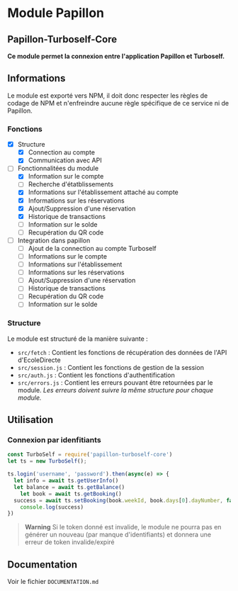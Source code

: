 # Module Papillon
## Papillon-Turboself-Core

**Ce module permet la connexion entre l'application Papillon et Turboself.**

## Informations

Le module est exporté vers NPM, il doit donc respecter les règles de codage de NPM et n'enfreindre aucune règle spécifique de ce service ni de Papillon.

### Fonctions
- [x] Structure
  - [X] Connection au compte
  - [x] Communication avec API
- [ ] Fonctionnalitées du module
  - [x] Information sur le compte
  - [ ] Recherche d'étatblissements
  - [x] Informations sur l'établissement attaché au compte
  - [x] Informations sur les réservations
  - [x] Ajout/Suppression d'une réservation
  - [x] Historique de transactions
  - [ ] Information sur le solde
  - [ ] Recupération du QR code
- [ ] Integration dans papillon
  - [ ] Ajout de la connection au compte Turboself
  - [ ] Informations sur le compte
  - [ ] Informations sur l'établissement
  - [ ] Informations sur les réservations
  - [ ] Ajout/Suppression d'une réservation
  - [ ] Historique de transactions
  - [ ] Recupération du QR code
  - [ ] Information sur le solde

### Structure

Le module est structuré de la manière suivante :
- `src/fetch` : Contient les fonctions de récupération des données de l'API d'EcoleDirecte
- `src/session.js` : Contient les fonctions de gestion de la session
- `src/auth.js` : Contient les fonctions d'authentification
- `src/errors.js` : Contient les erreurs pouvant être retournées par le module. *Les erreurs doivent suivre la même structure pour chaque module.*
  
## Utilisation

### Connexion par idenfitiants
```javascript
const TurboSelf = require('papillon-turboself-core')
let ts = new TurboSelf();

ts.login('username', 'password').then(async(e) => {
  let info = await ts.getUserInfo()
  let balance = await ts.getBalance()
	let book = await ts.getBooking()
  success = await ts.setBooking(book.weekId, book.days[0].dayNumber, false)
	console.log(success)
})
```

> **Warning**
> Si le token donné est invalide, le module ne pourra pas en générer un nouveau (par manque d'identifiants) et donnera une erreur de token invalide/expiré

## Documentation
Voir le fichier `DOCUMENTATION.md`
